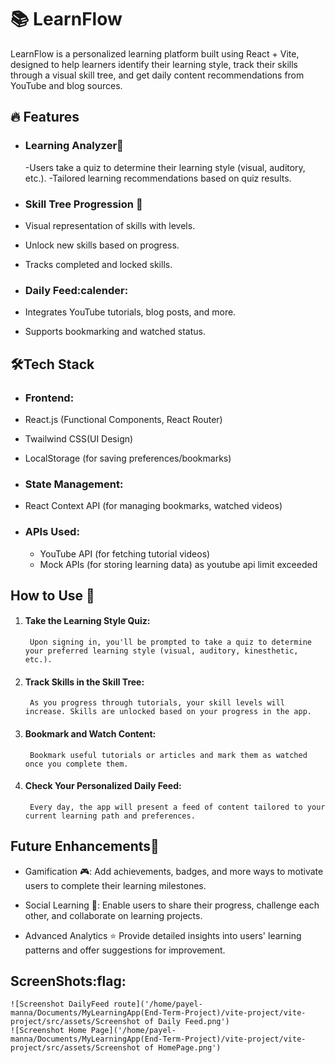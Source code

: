 
# :books: **LearnFlow**
LearnFlow is a personalized learning platform built using React + Vite, designed to help learners identify their learning style, track their skills through a visual skill tree, and get daily content recommendations from YouTube and blog sources.

## :fire: **Features**
- ### Learning Analyzer:brain:
  -Users take a quiz to determine their learning style (visual, auditory, etc.).
  -Tailored learning recommendations based on quiz results.

- ### Skill Tree Progression :deciduous_tree:
 - Visual representation of skills with levels.
 - Unlock new skills based on progress.
 - Tracks completed and locked skills.

- ### Daily Feed:calender:
 - Integrates YouTube tutorials, blog posts, and more.
 - Supports bookmarking and watched status.

## :hammer_and_wrench:**Tech Stack**
  - ### Frontend:
   - React.js (Functional Components, React Router)
   - Twailwind CSS(UI Design)
   - LocalStorage (for saving preferences/bookmarks)

  - ### State Management:
   - React Context API (for managing bookmarks, watched videos)

  - ### APIs Used:
    - YouTube API (for fetching tutorial videos)
    - Mock APIs (for storing learning data) as youtube api limit exceeded

 ## **How to Use** :memo:
1. #### Take the Learning Style Quiz:
        Upon signing in, you'll be prompted to take a quiz to determine your preferred learning style (visual, auditory, kinesthetic, etc.).

2. #### Track Skills in the Skill Tree:
        As you progress through tutorials, your skill levels will increase. Skills are unlocked based on your progress in the app.

3. #### Bookmark and Watch Content:
        Bookmark useful tutorials or articles and mark them as watched once you complete them.

4. #### Check Your Personalized Daily Feed:
        Every day, the app will present a feed of content tailored to your current learning path and preferences.

## **Future Enhancements**:eyes:
 - Gamification 🎮:
   Add achievements, badges, and more ways to motivate users to complete their learning milestones.

 - Social Learning 🤝:
   Enable users to share their progress, challenge each other, and collaborate on learning projects.

- Advanced Analytics :star:
  Provide detailed insights into users' learning patterns and offer suggestions for improvement.

##  ScreenShots:flag:
    ![Screenshot DailyFeed route]('/home/payel-manna/Documents/MyLearningApp(End-Term-Project)/vite-project/vite-project/src/assets/Screenshot of Daily Feed.png')
    ![Screenshot Home Page]('/home/payel-manna/Documents/MyLearningApp(End-Term-Project)/vite-project/vite-project/src/assets/Screenshot of HomePage.png')
    



   
 

